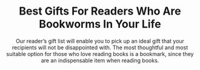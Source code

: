 ---
layout: post
title: Best Gifts For Readers Who Are Bookworms In Your Life
subtitle: Our reader’s gift list will enable you to pick up an ideal gift that your recipients will not be disappointed with. The most thoughtful and most suitable option for those who love reading books is a bookmark, since they are an indispensable item when reading books.
header-img: "img/post/2023/09/copied/medium_gifts_for_readers_78c84d56a7.jpg"
header-style: text
permalink: "/gifts-readers/"
catalog: true
tags:
  - Recipients 
  - Men
---   